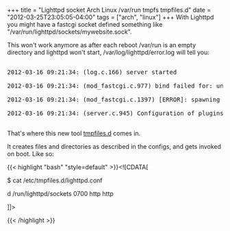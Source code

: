 +++
title = "Lighttpd socket Arch Linux /var/run tmpfs tmpfiles.d"
date = "2012-03-25T23:05:05-04:00"
tags = ["arch", "linux"]
+++
With Lighttpd you might have a fastcgi socket defined something like "/var/run/lighttpd/sockets/mywebsite.sock".

This won't work anymore as after each reboot /var/run is an empty directory and lighttpd won't start, /var/log/lighttpd/error.log will tell you:

<pre>

2012-03-16 09:21:34: (log.c.166) server started 

2012-03-16 09:21:34: (mod_fastcgi.c.977) bind failed for: unix:/var/run/lighttpd/sockets/mywebsite.sock-0 No such file or directory 

2012-03-16 09:21:34: (mod_fastcgi.c.1397) [ERROR]: spawning fcgi failed. 

2012-03-16 09:21:34: (server.c.945) Configuration of plugins failed. Going down.

</pre>

That's where this new tool <a href="https://www.google.be/#hl=nl&q=tmpfiles.d">tmpfiles.d</a> comes in.

It creates files and directories as described in the configs, and gets invoked on boot.  Like so:

{{< highlight "bash" "style=default" >}}<![CDATA[

$ cat /etc/tmpfiles.d/lighttpd.conf 

d /run/lighttpd/sockets 0700 http http

]]>

{{< /highlight >}}
